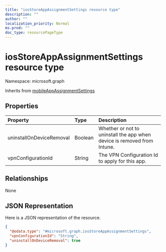 ```yaml
---
title: "iosStoreAppAssignmentSettings resource type"
description: ""
author: ""
localization_priority: Normal
ms.prod: ""
doc_type: resourcePageType
---
```


# iosStoreAppAssignmentSettings resource type


Namespace: microsoft.graph




Inherits from [mobileAppAssignmentSettings](../resources/mobileappassignmentsettings.md)

## Properties
|Property|Type|Description|
|:---|:---|:---|
|uninstallOnDeviceRemoval|Boolean|Whether or not to uninstall the app when device is removed from Intune.|
|vpnConfigurationId|String|The VPN Configuration Id to apply for this app.|

## Relationships
None

## JSON Representation
Here is a JSON representation of the resource.
<!-- {
  "blockType": "resource",
  "@odata.type": "microsoft.graph.iosStoreAppAssignmentSettings"
}
-->
``` json
{
  "@odata.type": "#microsoft.graph.iosStoreAppAssignmentSettings",
  "vpnConfigurationId": "String",
  "uninstallOnDeviceRemoval": true
}
```


